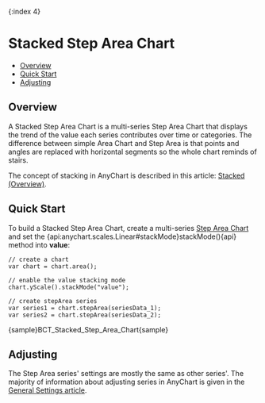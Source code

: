 {:index 4}
# Stacked Step Area Chart

* [Overview](#overview)
* [Quick Start](#quick_start)
* [Adjusting](#adjusting)

## Overview

A Stacked Step Area Chart is a multi-series Step Area Chart that displays the trend of the value each series contributes over time or categories. The difference between simple Area Chart and Step Area is that points and angles are replaced with horizontal segments so the whole chart reminds of stairs.

The concept of stacking in AnyChart is described in this article: [Stacked (Overview)](../Overview).

## Quick Start

To build a Stacked Step Area Chart, create a multi-series [Step Area Chart](../../Area_Chart) and set the {api:anychart.scales.Linear#stackMode}stackMode(){api} method into <strong>value</strong>:

```
// create a chart
var chart = chart.area();

// enable the value stacking mode
chart.yScale().stackMode("value");

// create stepArea series
var series1 = chart.stepArea(seriesData_1);
var series2 = chart.stepArea(seriesData_2);
```

{sample}BCT\_Stacked\_Step\_Area\_Chart{sample}

## Adjusting

The Step Area series' settings are mostly the same as other series'. The majority of information about adjusting series in AnyChart is given in the [General Settings article](../../General_Settings).